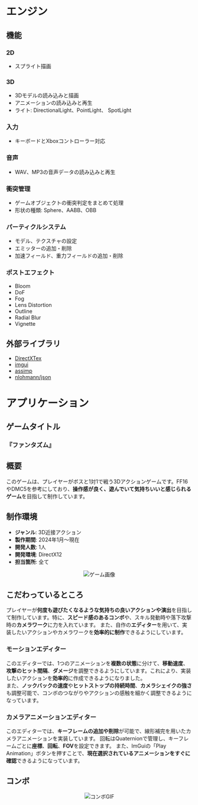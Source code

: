# エンジン

## 機能

### 2D
- スプライト描画

### 3D
- 3Dモデルの読み込みと描画
- アニメーションの読み込みと再生
- ライト: DirectionalLight、PointLight、 SpotLight

### 入力
- キーボードとXboxコントローラー対応

### 音声
- WAV、MP3の音声データの読み込みと再生

### 衝突管理
- ゲームオブジェクトの衝突判定をまとめて処理
- 形状の種類: Sphere、AABB、OBB

### パーティクルシステム
- モデル、テクスチャの設定
- エミッターの追加・削除
- 加速フィールド、重力フィールドの追加・削除

### ポストエフェクト
- Bloom
- DoF
- Fog
- Lens Distortion
- Outline
- Radial Blur
- Vignette

## 外部ライブラリ
- [DirectXTex](https://github.com/microsoft/DirectXTex)
- [imgui](https://github.com/ocornut/imgui)
- [assimp](https://github.com/assimp/assimp)
- [nlohmann/json](https://github.com/nlohmann/json)

# アプリケーション

## ゲームタイトル
### 『ファンタズム』

## 概要
このゲームは、プレイヤーがボスと1対1で戦う3Dアクションゲームです。FF16やDMC5を参考にしており、**操作感が良く、遊んでいて気持ちいいと感じられるゲーム**を目指して制作しています。

## 制作環境
- **ジャンル**: 3D近接アクション
- **製作期間**: 2024年1月～現在
- **開発人数**: 1人
- **開発環境**: DirectX12
- **担当箇所**: 全て

<div align="center">
  <img src="https://github.com/user-attachments/assets/e4d74bba-67ad-4ce8-8b0d-91eb06f55ea5" alt="ゲーム画像">
</div>

## こだわっているところ
プレイヤーが**何度も遊びたくなるような気持ちの良いアクションや演出**を目指して制作しています。特に、**スピード感のあるコンボ**や、スキル発動時や落下攻撃時の**カメラワーク**に力を入れています。
また、自作の**エディター**を用いて、実装したいアクションやカメラワークを**効率的に制作**できるようにしています。

### モーションエディター  
このエディターでは、1つのアニメーションを**複数の状態**に分けて、**移動速度**、**攻撃のヒット間隔**、**ダメージ**を調整できるようにしています。これにより、実装したいアクションを**効率的**に作成できるようになりました。  
また、**ノックバックの速度**や**ヒットストップの持続時間**、**カメラシェイクの強さ**も調整可能で、コンボのつながりやアクションの感触を細かく調整できるようになっています。

### カメラアニメーションエディター
このエディターでは、**キーフレームの追加や削除**が可能で、線形補完を用いたカメラアニメーションを実装しています。
回転はQuaternionで管理し、キーフレームごとに**座標**、**回転**、**FOV**を設定できます。
また、ImGuiの「Play Animation」ボタンを押すことで、**現在選択されているアニメーションをすぐに確認**できるようになっています。

## コンボ
<div align="center">
  <img src="https://github.com/user-attachments/assets/155faad7-7a81-4979-8bd5-9526401cd2fd" alt="コンボGIF">
</div>
